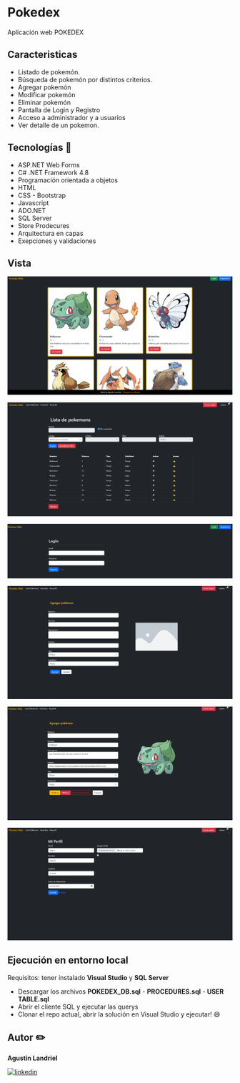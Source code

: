 

# Pokedex

Aplicación web POKEDEX 

## Caracteristicas

- Listado de pokemón.
- Búsqueda de pokemón por distintos criterios.
- Agregar pokemón 
- Modificar pokemón
- Eliminar pokemón
- Pantalla de Login y Registro
- Acceso a administrador y a usuarios
- Ver detalle de un pokemon.

## Tecnologías 🚀
- ASP.NET Web Forms
- C# .NET Framework 4.8
- Programación orientada a objetos
- HTML
- CSS - Bootstrap 
- Javascript
- ADO.NET
- SQL Server
- Store Prodecures
- Arquitectura en capas
- Exepciones y validaciones


## Vista 

![App Screenshot](https://github.com/AgustinLandriel/screenshots/blob/main/Pokemon%20asp%20img/Home.png?raw=true)

![Lista Pokemon ](https://github.com/AgustinLandriel/screenshots/blob/main/Pokemon%20asp%20img/Lista%20y%20filtrado.png?raw=true)

![Login](https://github.com/AgustinLandriel/screenshots/blob/main/Pokemon%20asp%20img/Login.png?raw=true)

![Agregar](https://github.com/AgustinLandriel/screenshots/blob/main/Pokemon%20asp%20img/Alta%20pokemon.png?raw=true)

![Modificar](https://github.com/AgustinLandriel/screenshots/blob/main/Pokemon%20asp%20img/Modificar%20Pokemon.png?raw=true)

![Mi Perfil](https://github.com/AgustinLandriel/screenshots/blob/main/Pokemon%20asp%20img/Mi%20Perfil.png?raw=true)


## Ejecución en entorno local

Requisitos:
tener instalado **Visual Studio** y **SQL Server**

- Descargar los archivos **POKEDEX_DB.sql** - **PROCEDURES.sql** - **USER TABLE.sql**
- Abrir el cliente SQL y ejecutar las querys
- Clonar el repo actual, abrir la solución en Visual Studio y ejecutar! 😄

    
## Autor ✏️
**Agustin Landriel**
	
[![linkedin](https://img.shields.io/badge/linkedin-0A66C2?style=for-the-badge&logo=linkedin&logoColor=white)](https://www.linkedin.com/in/agustin-landriel)

